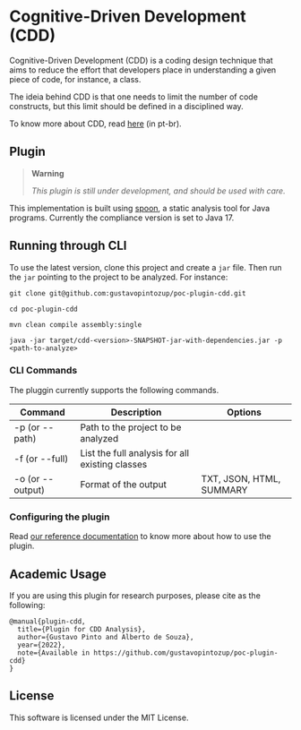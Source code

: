 # Cognitive-Driven Development (CDD)

Cognitive-Driven Development (CDD) is a coding design technique that aims to reduce the effort that developers place in understanding a given piece of code, for instance, a class. 

The ideia behind CDD is that one needs to limit the number of code constructs, but this limit should be defined in a disciplined way. 

To know more about CDD, read [here](https://www.zup.com.br/blog/cognitive-driven-development-cdd) (in pt-br).

## Plugin

> **Warning**
>
> _This plugin is still under development, and should be used with care._

This implementation is built using [spoon](https://github.com/INRIA/spoon), a static analysis tool for Java programs. Currently the compliance version is set to Java 17.



## Running through CLI

To use the latest version, clone this project and create a `jar` file. Then run the `jar` pointing to the project to be analyzed. For instance:

```
git clone git@github.com:gustavopintozup/poc-plugin-cdd.git

cd poc-plugin-cdd

mvn clean compile assembly:single

java -jar target/cdd-<version>-SNAPSHOT-jar-with-dependencies.jar -p <path-to-analyze>
```

### CLI Commands 

The pluggin currently supports the following commands.

| Command             | Description                                       |  Options                         |
|---------------------|---------------------------------------------------|----------------------------------|
| -p (or --path)      | Path to the project to be analyzed                |                                  |
| -f (or --full)      | List the full analysis for all existing classes   |                                  |
| -o (or --output)    | Format of the output                              | TXT, JSON, HTML, SUMMARY         |


### Configuring the plugin

Read [our reference documentation](config.md) to know more about how to use the plugin.

## Academic Usage

If you are using this plugin for research purposes, please cite as the following:

```
@manual{plugin-cdd,
  title={Plugin for CDD Analysis},
  author={Gustavo Pinto and Alberto de Souza},
  year={2022},
  note={Available in https://github.com/gustavopintozup/poc-plugin-cdd}
}
```

## License

This software is licensed under the MIT License.
